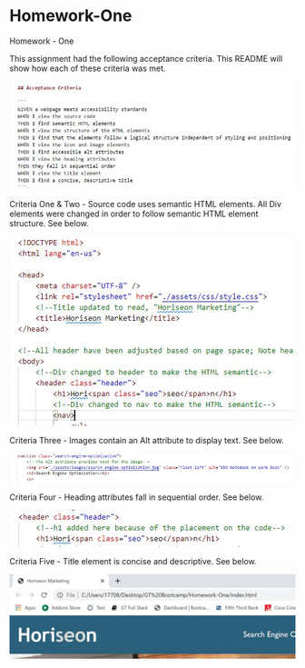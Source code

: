 # Homework-One

Homework - One 

This assignment had the following acceptance criteria. This README will show how each of these criteria was met. 

![](/assets/images/Acceptance%20Criteria.JPG)

Criteria One & Two - Source code uses semantic HTML elements. All Div elements were changed in order to follow semantic HTML element structure. See below. 

![](/assets/images/CriteriaOneandTwo.jpg)


Criteria Three - Images contain an Alt attribute to display text. See below. 

![](/assets/images/CriteriaThree.jpg)


Criteria Four - Heading attributes fall in sequential order. See below. 

![](/assets/images/CriteriaFour.jpg)

Criteria Five - Title element is concise and descriptive. See below. 

![](/assets/images/CriteriaFive.jpg)